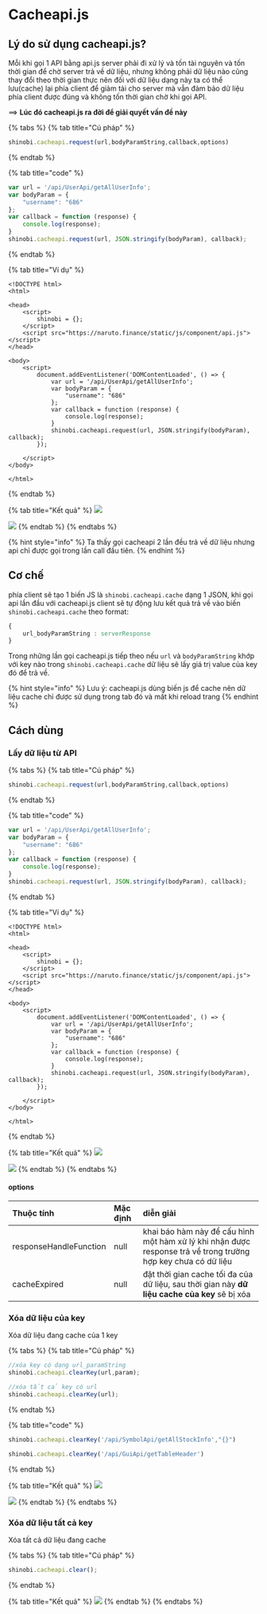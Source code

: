 # Cacheapi.js

## Lý do sử dụng cacheapi.js?

Mỗi khi gọi 1 API bằng api.js server phải đi xử lý và tốn tài nguyên và tốn thời gian để chờ server trả về dữ liệu, nhưng không phải dữ liệu nào cũng thay đổi theo thời gian thực nên đối với dữ liệu dạng này ta có thể lưu\(cache\) lại phía client để giảm tải cho server mà vẫn đảm bảo dữ liệu phía client được đúng và không tốn thời gian chờ khi gọi API.

==&gt; **Lúc đó cacheapi.js ra đời để giải quyết vấn đề này**

{% tabs %}
{% tab title="Cú pháp" %}
```javascript
shinobi.cacheapi.request(url,bodyParamString,callback,options)
```
{% endtab %}

{% tab title="code" %}
```javascript
var url = '/api/UserApi/getAllUserInfo';
var bodyParam = {
    "username": "686"
};
var callback = function (response) {
    console.log(response);
}
shinobi.cacheapi.request(url, JSON.stringify(bodyParam), callback);
```
{% endtab %}

{% tab title="Ví dụ" %}
```markup
<!DOCTYPE html>
<html>

<head>
    <script>
        shinobi = {};
    </script>
    <script src="https://naruto.finance/static/js/component/api.js"></script>
</head>

<body>
    <script>
        document.addEventListener('DOMContentLoaded', () => {
            var url = '/api/UserApi/getAllUserInfo';
            var bodyParam = {
                "username": "686"
            };
            var callback = function (response) {
                console.log(response);
            }
            shinobi.cacheapi.request(url, JSON.stringify(bodyParam), callback);
        });

    </script>
</body>

</html>
```
{% endtab %}

{% tab title="Kết quả" %}
![](../.gitbook/assets/image%20%2831%29.png)

![](../.gitbook/assets/image%20%2832%29.png)
{% endtab %}
{% endtabs %}

{% hint style="info" %}
Ta thấy gọi cacheapi 2 lần đều trả về dữ liệu nhưng api chỉ được gọi trong lần call đầu tiên.
{% endhint %}

## Cơ chế

phía client sẽ tạo 1 biến JS là `shinobi.cacheapi.cache` dạng 1 JSON, khi gọi api lần đầu với cacheapi.js client sẽ tự động lưu kết quả trả về vào biến `shinobi.cacheapi.cache` theo format:

```css
{
    url_bodyParamString : serverResponse
}
```

Trong những lần gọi cacheapi.js tiếp theo nếu `url` và `bodyParamString` khớp với key nào trong `shinobi.cacheapi.cache` dữ liệu sẽ lấy giá trị value của key đó để trả về.

{% hint style="info" %}
Lưu ý: cacheapi.js dùng biến js để cache nên dữ liệu cache chỉ được sử dụng trong tab đó và mất khi reload trang
{% endhint %}

## Cách dùng

### Lấy dữ liệu từ API

{% tabs %}
{% tab title="Cú pháp" %}
```javascript
shinobi.cacheapi.request(url,bodyParamString,callback,options)
```
{% endtab %}

{% tab title="code" %}
```javascript
var url = '/api/UserApi/getAllUserInfo';
var bodyParam = {
    "username": "686"
};
var callback = function (response) {
    console.log(response);
}
shinobi.cacheapi.request(url, JSON.stringify(bodyParam), callback);
```
{% endtab %}

{% tab title="Ví dụ" %}
```markup
<!DOCTYPE html>
<html>

<head>
    <script>
        shinobi = {};
    </script>
    <script src="https://naruto.finance/static/js/component/api.js"></script>
</head>

<body>
    <script>
        document.addEventListener('DOMContentLoaded', () => {
            var url = '/api/UserApi/getAllUserInfo';
            var bodyParam = {
                "username": "686"
            };
            var callback = function (response) {
                console.log(response);
            }
            shinobi.cacheapi.request(url, JSON.stringify(bodyParam), callback);
        });

    </script>
</body>

</html>
```
{% endtab %}

{% tab title="Kết quả" %}
![](../.gitbook/assets/image%20%2831%29.png)

![](../.gitbook/assets/image%20%2832%29.png)
{% endtab %}
{% endtabs %}

#### options

| Thuộc tính | Mặc định | diễn giải |
| :--- | :--- | :--- |
| responseHandleFunction | null | khai báo hàm này để cấu hình một hàm xử lý khi nhận được response trả về trong trường hợp key chưa có dữ liệu |
| cacheExpired | null | đặt thời gian cache tối đa của dữ liệu,  sau thời gian này **dữ liệu cache** **của key** sẽ bị xóa  |

### Xóa dữ liệu của key

Xóa dữ liệu đang cache của 1 key

{% tabs %}
{% tab title="Cú pháp" %}
```javascript
//xóa key có dạng url_paramString
shinobi.cacheapi.clearKey(url,param);

//xóa tất cả key có url
shinobi.cacheapi.clearKey(url);
```
{% endtab %}

{% tab title="code" %}
```javascript
shinobi.cacheapi.clearKey('/api/SymbolApi/getAllStockInfo',"{}")

shinobi.cacheapi.clearKey('/api/GuiApi/getTableHeader')
```
{% endtab %}

{% tab title="Kết quả" %}
![](../.gitbook/assets/image%20%2836%29.png)

![](../.gitbook/assets/image%20%2829%29.png)
{% endtab %}
{% endtabs %}

### Xóa dữ liệu tất cả key

Xóa tất cả dữ liệu đang cache

{% tabs %}
{% tab title="Cú pháp" %}
```javascript
shinobi.cacheapi.clear();
```
{% endtab %}

{% tab title="Kết quả" %}
![](../.gitbook/assets/image%20%2828%29.png)
{% endtab %}
{% endtabs %}













